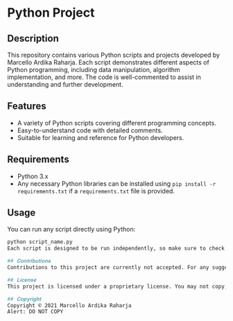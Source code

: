 # Python Project

## Description

This repository contains various Python scripts and projects developed by Marcello Ardika Raharja. Each script demonstrates different aspects of Python programming, including data manipulation, algorithm implementation, and more. The code is well-commented to assist in understanding and further development.

## Features

- A variety of Python scripts covering different programming concepts.
- Easy-to-understand code with detailed comments.
- Suitable for learning and reference for Python developers.

## Requirements

- Python 3.x
- Any necessary Python libraries can be installed using `pip install -r requirements.txt` if a `requirements.txt` file is provided.

## Usage

You can run any script directly using Python:

```bash
python script_name.py
Each script is designed to be run independently, so make sure to check the comments in the script for any specific usage instructions.

## 𝐂𝐨𝐧𝐭𝐫𝐢𝐛𝐮𝐭𝐢𝐨𝐧𝐬
Contributions to this project are currently not accepted. For any suggestions, feel free to open an issue, but please note that no code contributions will be merged at this time.

## 𝐋𝐢𝐜𝐞𝐧𝐬𝐞
This project is licensed under a proprietary license. You may not copy, fork, or clone this repository. All rights are reserved by the author.

## 𝐂𝐨𝐩𝐲𝐫𝐢𝐠𝐡𝐭
Copyright © 2021 Marcello Ardika Raharja
Alert: DO NOT COPY
